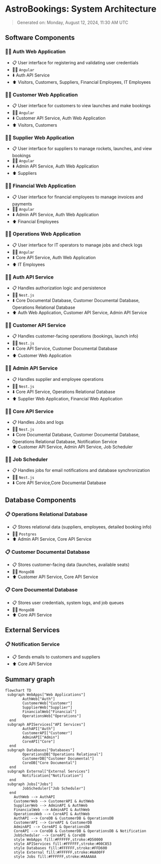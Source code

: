 # AstroBookings: System Architecture

> Generated on: Monday, August 12, 2024, 11:30 AM UTC

## Software Components

### 🧑‍💻 Auth Web Application

- 📋 User interface for registering and validating user credentials
- 🧑‍💻 `Angular`
- ⬇️ Auth API Service
- ⬆️ Visitors, Customers, Suppliers, Financial Employees, IT Employees

### 🧑‍💻 Customer Web Application

- 📋 User interface for customers to view launches and make bookings
- 🧑‍💻 `Angular`
- ⬇️ Customer API Service, Auth Web Application
- ⬆️ Visitors, Customers

### 🧑‍💻 Supplier Web Application

- 📋 User interface for suppliers to manage rockets, launches, and view bookings
- 🧑‍💻 `Angular`
- ⬇️ Admin API Service, Auth Web Application
- ⬆️ Suppliers

### 🧑‍💻 Financial Web Application

- 📋 User interface for financial employees to manage invoices and payments
- 🧑‍💻 `Angular`
- ⬇️ Admin API Service, Auth Web Application
- ⬆️ Financial Employees

### 🧑‍💻 Operations Web Application

- 📋 User interface for IT operators to manage jobs and check logs
- 🧑‍💻 `Angular`
- ⬇️ Core API Service, Auth Web Application
- ⬆️ IT Employees

### 🧑‍💻 Auth API Service

- 📋 Handles authorization logic and persistence
- 🧑‍💻 `Nest.js`
- ⬇️ Core Documental Database, Customer Documental Database, Operations Relational Database
- ⬆️ Auth Web Application, Customer API Service, Admin API Service

### 🧑‍💻 Customer API Service

- 📋 Handles customer-facing operations (bookings, launch info)
- 🧑‍💻 `Nest.js`
- ⬇️ Core API Service, Customer Documental Database
- ⬆️ Customer Web Application

### 🧑‍💻 Admin API Service

- 📋 Handles supplier and employee operations
- 🧑‍💻 `Nest.js`
- ⬇️ Core API Service, Operations Relational Database
- ⬆️ Supplier Web Application, Financial Web Application

### 🧑‍💻 Core API Service

- 📋 Handles Jobs and logs
- 🧑‍💻 `Nest.js`
- ⬇️ Core Documental Database, Customer Documental Database, Operations Relational Database, Notification Service
- ⬆️ Customer API Service, Admin API Service, Job Scheduler

### 🧑‍💻 Job Scheduler

- 📋 Handles jobs for email notifications and database synchronization
- 🧑‍💻 `Nest.js`
- ⬇️ Core API Service,Core Documental Database

## Database Components

### 📋 Operations Relational Database

- 📋 Stores relational data (suppliers, employees, detailed booking info)
- 🧑‍💻 `Postgres`
- ⬆️ Admin API Service, Core API Service

### 📋 Customer Documental Database

- 📋 Stores customer-facing data (launches, available seats)
- 🧑‍💻 `MongoDB`
- ⬆️ Customer API Service, Core API Service

### 📋 Core Documental Database

- 📋 Stores user credentials, system logs, and job queues
- 🧑‍💻 `MongoDB`
- ⬆️ Core API Service

## External Services

### 📋 Notification Service

- 📋 Sends emails to customers and suppliers
- ⬆️ Core API Service

## Summary graph

```mermaid
flowchart TD
 subgraph WebApps["Web Applications"]
        AuthWeb["Auth"]
        CustomerWeb["Customer"]
        SupplierWeb["Supplier"]
        FinancialWeb["Financial"]
        OperationsWeb["Operations"]
  end
 subgraph APIServices["API Services"]
        AuthAPI["Auth"]
        CustomerAPI["Customer"]
        AdminAPI["Admin"]
        CoreAPI["Core"]
  end
 subgraph Databases["Databases"]
        OperationsDB["Operations Relational"]
        CustomerDB["Customer Documental"]
        CoreDB["Core Documental"]
  end
 subgraph External["External Services"]
        Notification["Notification"]
  end
 subgraph Jobs["Jobs"]
        JobScheduler["Job Scheduler"]
  end
    AuthWeb --> AuthAPI
    CustomerWeb --> CustomerAPI & AuthWeb
    SupplierWeb --> AdminAPI & AuthWeb
    FinancialWeb --> AdminAPI & AuthWeb
    OperationsWeb --> CoreAPI & AuthWeb
    AuthAPI --> CoreDB & CustomerDB & OperationsDB
    CustomerAPI --> CoreAPI & CustomerDB
    AdminAPI --> CoreAPI & OperationsDB
    CoreAPI --> CoreDB & CustomerDB & OperationsDB & Notification
    JobScheduler --> CoreAPI & CoreDB
    style WebApps fill:#FFFFFF,stroke:#D50000
    style APIServices fill:#FFFFFF,stroke:#00C853
    style Databases fill:#FFFFFF,stroke:#FFD600
    style External fill:#FFFFFF,stroke:#AA00FF
    style Jobs fill:#FFFFFF,stroke:#AAAAAA
```
